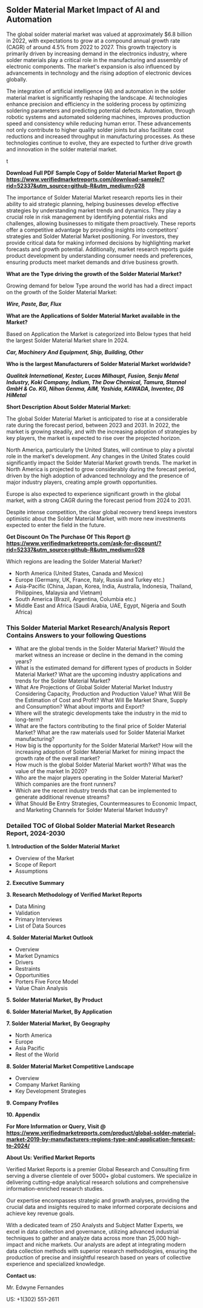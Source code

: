 <h2>Solder Material Market Impact of AI and Automation</h2><p>The global solder material market was valued at approximately $6.8 billion in 2022, with expectations to grow at a compound annual growth rate (CAGR) of around 4.5% from 2022 to 2027. This growth trajectory is primarily driven by increasing demand in the electronics industry, where solder materials play a critical role in the manufacturing and assembly of electronic components. The market's expansion is also influenced by advancements in technology and the rising adoption of electronic devices globally.</p><p>The integration of artificial intelligence (AI) and automation in the solder material market is significantly reshaping the landscape. AI technologies enhance precision and efficiency in the soldering process by optimizing soldering parameters and predicting potential defects. Automation, through robotic systems and automated soldering machines, improves production speed and consistency while reducing human error. These advancements not only contribute to higher quality solder joints but also facilitate cost reductions and increased throughput in manufacturing processes. As these technologies continue to evolve, they are expected to further drive growth and innovation in the solder material market.</p>t</p><p id="" class=""><strong>Download Full PDF Sample Copy of Solder Material Market Report @ <a href="https://www.verifiedmarketreports.com/download-sample/?rid=52337&utm_source=github-R&utm_medium=028" target="_blank">https://www.verifiedmarketreports.com/download-sample/?rid=52337&utm_source=github-R&utm_medium=028</a></strong></p><p>The importance of&nbsp;Solder Material Market research reports lies in their ability to aid strategic planning, helping businesses develop effective strategies by understanding market trends and dynamics. They play a crucial role in risk management by identifying potential risks and challenges, allowing businesses to mitigate them proactively. These reports offer a competitive advantage by providing insights into competitors' strategies and Solder Material Market positioning. For investors, they provide critical data for making informed decisions by highlighting market forecasts and growth potential. Additionally, market research reports guide product development by understanding consumer needs and preferences, ensuring products meet market demands and drive business growth.</p><p><strong>What are the&nbsp;Type driving the growth of the Solder Material Market?</strong></p><p id="" class="">Growing demand for below Type around the world has had a direct impact on the growth of the Solder Material Market:</p><em><strong>Wire, Paste, Bar, Flux</strong></em></p><strong>What are the&nbsp;Applications&nbsp;of Solder Material Market available in the Market?</strong></p><p id="" class="">Based on Application the Market is categorized into Below types that held the largest Solder Material Market share In 2024.</p><em><strong>Car, Machinery And Equipment, Ship, Building, Other</strong></em></p><strong>Who is the largest Manufacturers of Solder Material Market worldwide?</strong></p><p><em><strong>Qualitek International, Kester, Lucas Milhaupt, Fusion, Senju Metal Industry, Koki Company, Indium, The Dow Chemical, Tamura, Stannol GmbH & Co. KG, Nihon Genma, AIM, Yashida, KAWADA, Inventec, DS HiMetal</strong></em></p><p id="" class=""><strong>Short Description About Solder Material Market:</strong></p><p>The global Solder Material Market is anticipated to rise at a considerable rate during the forecast period, between 2023 and 2031. In 2022, the market is growing steadily, and with the increasing adoption of strategies by key players, the market is expected to rise over the projected horizon.</p><p>North America, particularly the United States, will continue to play a pivotal role in the market's development. Any changes in the United States could significantly impact the Solder Material Market growth trends. The market in North America is projected to grow considerably during the forecast period, driven by the high adoption of advanced technology and the presence of major industry players, creating ample growth opportunities.</p><p>Europe is also expected to experience significant growth in the global market, with a strong CAGR during the forecast period from 2024 to 2031.</p><p>Despite intense competition, the clear global recovery trend keeps investors optimistic about the Solder Material Market, with more new investments expected to enter the field in the future.</p><p id="" class=""><strong>Get Discount On The Purchase Of This Report @ <a href="https://www.verifiedmarketreports.com/ask-for-discount/?rid=52337&utm_source=github-R&utm_medium=028" target="_blank">https://www.verifiedmarketreports.com/ask-for-discount/?rid=52337&utm_source=github-R&utm_medium=028</a></strong></p>Which regions are leading the Solder Material Market?</p><ul><li>North America (United States, Canada and Mexico)</li><li>Europe (Germany, UK, France, Italy, Russia and Turkey etc.)</li><li>Asia-Pacific (China, Japan, Korea, India, Australia, Indonesia, Thailand, Philippines, Malaysia and Vietnam)</li><li>South America (Brazil, Argentina, Columbia etc.)</li><li>Middle East and Africa (Saudi Arabia, UAE, Egypt, Nigeria and South Africa)</li></ul><h3 id="" class="">This Solder Material Market Research/Analysis Report Contains Answers to your following Questions</h3><ul><li>What are the global trends in the Solder Material Market? Would the market witness an increase or decline in the demand in the coming years?</li><li>What is the estimated demand for different types of products in Solder Material Market? What are the upcoming industry applications and trends for the Solder Material Market?</li><li>What Are Projections of Global Solder Material Market Industry Considering Capacity, Production and Production Value? What Will Be the Estimation of Cost and Profit? What Will Be Market Share, Supply and Consumption? What about imports and Export?</li><li>Where will the strategic developments take the industry in the mid to long-term?</li><li>What are the factors contributing to the final price of Solder Material Market? What are the raw materials used for Solder Material Market manufacturing?</li><li>How big is the opportunity for the Solder Material Market? How will the increasing adoption of Solder Material Market for mining impact the growth rate of the overall market?</li><li>How much is the global Solder Material Market worth? What was the value of the market In 2020?</li><li>Who are the major players operating in the Solder Material Market? Which companies are the front runners?</li><li>Which are the recent industry trends that can be implemented to generate additional revenue streams?</li><li>What Should Be Entry Strategies, Countermeasures to Economic Impact, and Marketing Channels for Solder Material Market Industry?</li></ul><h3 id="" class="">Detailed TOC of Global Solder Material Market Research Report, 2024-2030</h3><p id="" class=""><strong>1. Introduction of the Solder Material Market</strong></p><ul><li>Overview of the Market</li><li>Scope of Report</li><li>Assumptions</li></ul><p id="" class=""><strong>2. Executive Summary</strong></p><p id="" class=""><strong>3. Research Methodology of Verified Market Reports</strong></p><ul><li>Data Mining</li><li>Validation</li><li>Primary Interviews</li><li>List of Data Sources</li></ul><p id="" class=""><strong>4. Solder Material Market Outlook</strong></p><ul><li>Overview</li><li>Market Dynamics</li><li>Drivers</li><li>Restraints</li><li>Opportunities</li><li>Porters Five Force Model</li><li>Value Chain Analysis</li></ul><p id="" class=""><strong>5. Solder Material Market, By Product</strong></p><p id="" class=""><strong>6. Solder Material Market, By Application</strong></p><p id="" class=""><strong>7. Solder Material Market, By Geography</strong></p><ul><li>North America</li><li>Europe</li><li>Asia Pacific</li><li>Rest of the World</li></ul><p id="" class=""><strong>8. Solder Material Market Competitive Landscape</strong></p><ul><li>Overview</li><li>Company Market Ranking</li><li>Key Development Strategies</li></ul><p id="" class=""><strong>9. Company Profiles</strong></p><p id="" class=""><strong>10. Appendix</strong></p><p id="" class=""><strong>For More Information or Query, Visit @ <a href="https://www.verifiedmarketreports.com/product/global-solder-material-market-2019-by-manufacturers-regions-type-and-application-forecast-to-2024/" target="_blank">https://www.verifiedmarketreports.com/product/global-solder-material-market-2019-by-manufacturers-regions-type-and-application-forecast-to-2024/</a></strong></p><p id="" class=""><strong>About Us: Verified Market Reports</strong></p><p id="" class="">Verified Market Reports is a premier Global Research and Consulting firm serving a diverse clientele of over 5000+ global customers. We specialize in delivering cutting-edge analytical research solutions and comprehensive information-enriched research studies.</p><p id="" class="">Our expertise encompasses strategic and growth analyses, providing the crucial data and insights required to make informed corporate decisions and achieve key revenue goals.</p><p id="" class="">With a dedicated team of 250 Analysts and Subject Matter Experts, we excel in data collection and governance, utilizing advanced industrial techniques to gather and analyze data across more than 25,000 high-impact and niche markets. Our analysts are adept at integrating modern data collection methods with superior research methodologies, ensuring the production of precise and insightful research based on years of collective experience and specialized knowledge.</p><p id="" class=""><strong>Contact us:</strong></p><p id="" class="">Mr. Edwyne Fernandes</p><p id="" class="">US: +1(302) 551-2611</p>